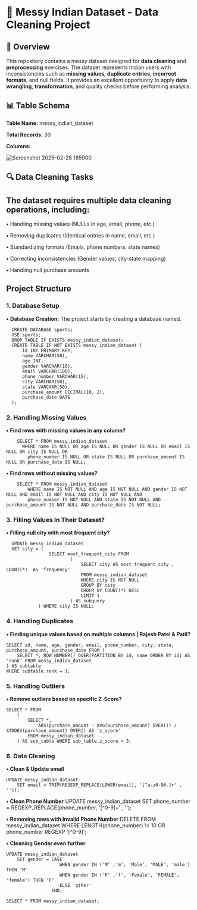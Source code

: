 # 🧹 Messy Indian Dataset - Data Cleaning Project
## 📌 Overview
This repository contains a messy dataset designed for **data cleaning** and **preprocessing** exercises. The dataset represents Indian users with inconsistencies such as **missing values**, **duplicate entries**, **incorrect formats**, and null fields. It provides an excellent opportunity to apply **data wrangling**, **transformation**, and quality checks before performing analysis.

## 📊 Table Schema

**Table Name:** messy_indian_dataset

**Total Records:** 30

**Columns:**

![Screenshot 2025-02-28 185900](https://github.com/user-attachments/assets/e2ae2ccd-fbda-4c21-b191-7292dcf331b0)
## 🔍 Data Cleaning Tasks
## The dataset requires multiple data cleaning operations, including:
**•** Handling missing values (NULLs in age, email, phone, etc.)

**•** Removing duplicates (Identical entries in name, email, etc.)

**•** Standardizing formats (Emails, phone numbers, state names)

**•** Correcting inconsistencies (Gender values, city-state mapping)

**•** Handling null purchase amounts

## Project Structure

### **1. Database Setup**
   **•** **Database Creation:** The project starts by creating a database named.

   
      CREATE DATABASE sports;
      USE sports;
      DROP TABLE IF EXISTS messy_indian_dataset;
      CREATE TABLE IF NOT EXISTS messy_indian_dataset (
          id INT PRIMARY KEY,
          name VARCHAR(50),
          age INT,
          gender VARCHAR(10),
          email VARCHAR(100),
          phone_number VARCHAR(15),
          city VARCHAR(50),
          state VARCHAR(50),
          purchase_amount DECIMAL(10, 2),
          purchase_date DATE
      );
### **2. Handling Missing Values**
  **• Find rows with missing values in any column?**
       
        SELECT * FROM messy_indian_dataset 
          WHERE name IS NULL OR age IS NULL OR gender IS NULL OR email IS NULL OR city IS NULL OR
            phone_number IS NULL OR state IS NULL OR purchase_amount IS NULL OR purchase_date IS NULL;

  **• Find rows without missing values?**
  
        SELECT * FROM messy_indian_dataset 
        	WHERE name IS NOT NULL AND age IS NOT NULL AND gender IS NOT NULL AND email IS NOT NULL AND city IS NOT NULL AND
            phone_number IS NOT NULL AND state IS NOT NULL AND purchase_amount IS NOT NULL AND purchase_date IS NOT NULL;
 
### **3. Filling Values In Their Dataset?**
  **• Filling null city with most frequent city?**
  
      UPDATE messy_indian_dataset 
      SET city = (			
      				SELECT most_frequent_city FROM
      						(
      							SELECT city AS most_frequent_city , COUNT(*)  AS 'frequency' 
      							FROM messy_indian_dataset
      							WHERE city IS NOT NULL
      							GROUP BY city
      							ORDER BY COUNT(*) DESC
      							LIMIT 1
      						) AS subquery
      			) WHERE city IS NULL;

### **4. Handling Duplicates**
**• Finding unique values based on multiple columns | Rajesh Patel & Patil?**

    SELECT id, name, age, gender, email, phone_number, city, state, purchase_amount, purchase_date FROM (
        SELECT *, ROW_NUMBER() OVER(PARTITION BY id, name ORDER BY id) AS 'rank' FROM messy_indian_dataset
    ) AS subtable
    WHERE subtable.rank = 1;

### **5. Handling Outliers**
**• Remove outliers based on specific Z-Score?**

    SELECT * FROM
        (
            SELECT *, 
                ABS(purchase_amount - AVG(purchase_amount) OVER()) / STDDEV(purchase_amount) OVER() AS 'z_score'
            FROM messy_indian_dataset
        ) AS sub_table WHERE sub_table.z_score < 3;

### **6. Data Cleaning**

**• Clean & Update email**

    UPDATE messy_indian_dataset 
        SET email = TRIM(REGEXP_REPLACE(LOWER(email), '[^a-z0-9@.]+' , ''));

**• Clean Phone Number**
    UPDATE messy_indian_dataset 
        SET phone_number = REGEXP_REPLACE(phone_number, '[^0-9]+' , '');

**• Removing rows with Invalid Phone Number**
    DELETE FROM messy_indian_dataset
        WHERE LENGTH(phone_number) != 10 OR phone_number REGEXP '[^0-9]';

**• Cleaning Gender even further**

    UPDATE messy_indian_dataset
        SET gender = CASE
                        WHEN gender IN ('M' ,'m', 'Male', 'MALE', 'male') THEN 'M'
                        WHEN gender IN ('F' ,'f', 'Female', 'FEMALE', 'female') THEN 'F'
                        ELSE 'other'
                     END;
    
    SELECT * FROM messy_indian_dataset;
